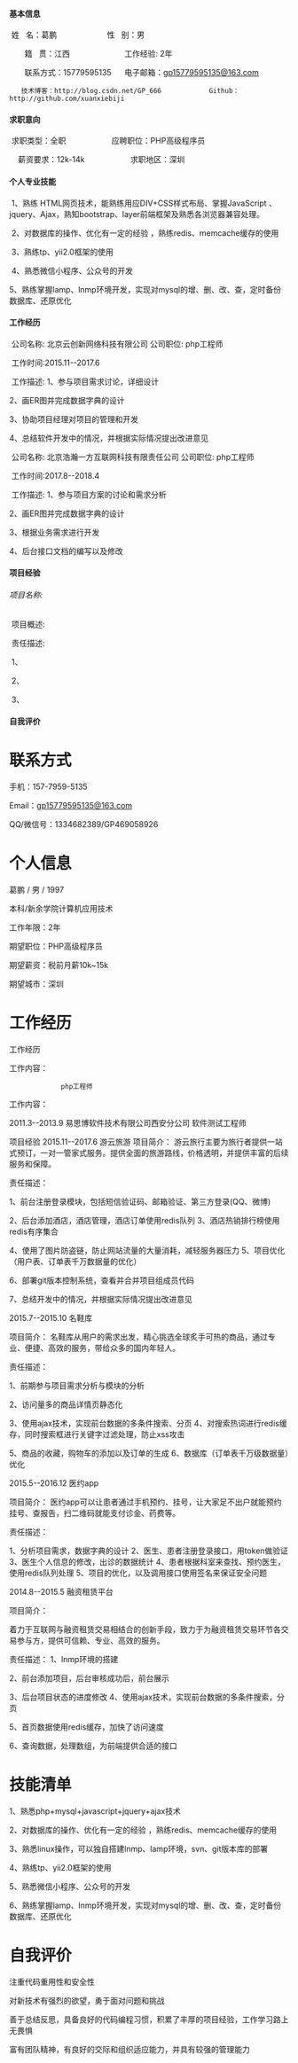 #### 基本信息

​       姓   名：葛鹏                           性   别：男      

        籍   贯：江西                           工作经验: 2年

        联系方式：15779595135      电子邮箱：gp15779595135@163.com
       
       技术博客：http://blog.csdn.net/GP_666            Github：http://github.com/xuanxiebiji

#### 求职意向

​	      求职类型：全职                        应聘职位：PHP高级程序员

        薪资要求：12k-14k                     求职地区：深圳

#### 个人专业技能

​	1、熟练 HTML网页技术，能熟练用应DIV+CSS样式布局、掌握JavaScript 、jquery、Ajax，熟知bootstrap、layer前端框架及熟悉各浏览器兼容处理。

​ 2、对数据库的操作、优化有一定的经验 ，熟练redis、memcache缓存的使用

​	3、熟练tp、yii2.0框架的使用

​	4、熟悉微信小程序、公众号的开发

​	5、熟练掌握lamp、lnmp环境开发，实现对mysql的增、删、改、查，定时备份数据库、还原优化

#### 工作经历

​	公司名称:  北京云创新网络科技有限公司                               公司职位: php工程师

​	工作时间:2015.11--2017.6

​	工作描述:
1、参与项目需求讨论，详细设计

2、画ER图并完成数据字典的设计

3、协助项目经理对项目的管理和开发

4、总结软件开发中的情况，并根据实际情况提出改进意见

​	公司名称:  北京浩瀚一方互联网科技有限责任公司                        公司职位: php工程师

​	工作时间:2017.8--2018.4

​	工作描述:
1、参与项目方案的讨论和需求分析

2、画ER图并完成数据字典的设计

3、根据业务需求进行开发

4、后台接口文档的编写以及修改

#### 项目经验

######           项目名称:

​	  项目概述:

​	  责任描述:

​		1、

​		2、

​		3、

#### 自我评价




联系方式
=============

手机：157-7959-5135

Email：gp15779595135@163.com

QQ/微信号：1334682389/GP469058926

个人信息
=============

葛鹏  / 男 / 1997

本科/新余学院计算机应用技术

工作年限：2年



期望职位：PHP高级程序员

期望薪资：税前月薪10k~15k

期望城市：深圳

工作经历
=============
工作经历

        

工作内容：


         	     php工程师

工作内容：



  2011.3--2013.9      易思博软件技术有限公司西安分公司    软件测试工程师

项目经验
  2015.11--2017.6	       游云旅游
项目简介：
游云旅行主要为旅行者提供一站式预订，一对一管家式服务。提供全面的旅游路线，价格透明，并提供丰富的后续服务和保障。

责任描述：

1、前台注册登录模块，包括短信验证码、邮箱验证、第三方登录(QQ、微博)

2、后台添加酒店，酒店管理，酒店订单使用redis队列
3、酒店热销排行榜使用redis有序集合

4、使用了图片防盗链，防止网站流量的大量消耗，减轻服务器压力
5、项目优化（用户表、订单表千万数据量的优化）

6、部署git版本控制系统，查看并合并项目组成员代码

7、总结开发中的情况，并根据实际情况提出改进意见

  2015.7--2015.10	      名鞋库

项目简介：
名鞋库从用户的需求出发，精心挑选全球炙手可热的商品，通过专业、便捷、高效的服务，带给众多的国内年轻人。

责任描述：

1、前期参与项目需求分析与模块的分析

2、访问量多的商品详情页静态化

3、使用ajax技术，实现前台数据的多条件搜索、分页
4、对搜索热词进行redis缓存，同时搜索框进行关键字过滤处理，防止xss攻击

5、商品的收藏，购物车的添加以及订单的生成
6、数据库（订单表千万级数据量）优化

  2015.5--2016.12        医约app

项目简介：
医约app可以让患者通过手机预约、挂号，让大家足不出户就能预约挂号、查报告，扫二维码就能支付诊金、药费等。

责任描述：

1、分析项目需求，数据字典的设计
2、医生、患者注册登录接口，用token做验证
3、医生个人信息的修改，出诊的数据统计
4、患者根据科室来查找、预约医生，使用redis队列处理
5、项目的优化，以及调用接口使用签名来保证安全问题


  2014.8--2015.5	      融资租赁平台

项目简介：

着力于互联网与融资租赁交易相结合的创新手段，致力于为融资租赁交易环节各交易参与方，提供可信赖、专业、高效的服务。

责任描述：
1、lnmp环境的搭建

2、前台添加项目，后台审核成功后，前台展示

3、后台项目状态的进度修改
4、使用ajax技术，实现前台数据的多条件搜索，分页

5、首页数据使用redis缓存，加快了访问速度

6、查询数据，处理数组，为前端提供合适的接口


技能清单
=============

1、熟悉php+mysql+javascript+jquery+ajax技术

2、对数据库的操作、优化有一定的经验 ，熟练redis、memcache缓存的使用

3、熟悉linux操作，可以独自搭建lnmp、lamp环境，svn、git版本库的部署

4、熟练tp、yii2.0框架的使用

5、熟悉微信小程序、公众号的开发

6、熟练掌握lamp、lnmp环境开发，实现对mysql的增、删、改、查，定时备份数据库、还原优化

自我评价
=============
注重代码重用性和安全性

对新技术有强烈的欲望，勇于面对问题和挑战

善于总结反思，具备良好的代码编程习惯，积累了丰厚的项目经验，工作学习路上无畏惧

富有团队精神，有良好的交际和组织适应能力，并具有较强的管理能力

